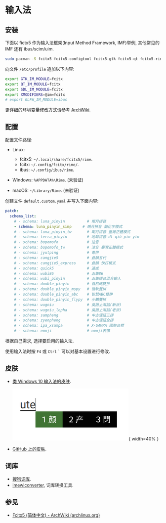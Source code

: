 # 输入法

## 安装

下面以 fictx5 作为输入法框架(Input Method Framework, IMF)举例, 其他常见的 IMF 还有 ibus/scim/uim.  

```sh
sudo pacman -S fcitx5 fcitx5-configtool fcitx5-gtk fcitx5-qt fcitx5-rime
```

向文件 `/etc/profile` 追加以下内容:  

```sh
export GTK_IM_MODULE=fcitx
export QT_IM_MODULE=fcitx
export SDL_IM_MODULE=fcitx
export XMODIFIERS=@im=fcitx
# export GLFW_IM_MODULE=ibus
```

更详细的环境变量修改方式请参考 [ArchWiki](https://wiki.archlinux.org/title/Environment_variables).  

## 配置

配置文件路径:  

- Linux:

    - fcitx5: `~/.local/share/fcitx5/rime`.
    - fcitx: `~/.config/fcitx/rime/`.
    - ibus: `~/.config/ibus/rime`.

- Windows: `%APPDATA%\Rime`. (未验证)
- macOS: `~/Library/Rime`. (未验证)

创建文件 `default.custom.yaml` 并写入下面内容:  

```yaml
patch:
  schema_list:
    # - schema: luna_pinyin          # 朙月拼音
    - schema: luna_pinyin_simp     # 朙月拼音 簡化字模式
    # - schema: luna_pinyin_tw       # 朙月拼音 臺灣正體模式
    # - schema: terra_pinyin         # 地球拼音 dì qiú pīn yīn
    # - schema: bopomofo             # 注音
    # - schema: bopomofo_tw          # 注音 臺灣正體模式
    # - schema: jyutping             # 粵拼
    # - schema: cangjie5             # 倉頡五代
    # - schema: cangjie5_express     # 倉頡 快打模式
    # - schema: quick5               # 速成
    # - schema: wubi86               # 五筆86
    # - schema: wubi_pinyin          # 五筆拼音混合輸入
    # - schema: double_pinyin        # 自然碼雙拼
    # - schema: double_pinyin_mspy   # 微軟雙拼
    # - schema: double_pinyin_abc    # 智慧ABC雙拼
    # - schema: double_pinyin_flypy  # 小鶴雙拼
    # - schema: wugniu               # 吳語上海話(新派)
    # - schema: wugniu_lopha         # 吳語上海話(老派)
    # - schema: sampheng             # 中古漢語三拼
    # - schema: zyenpheng            # 中古漢語全拼
    # - schema: ipa_xsampa           # X-SAMPA 國際音標
    # - schema: emoji                # emoji表情
```

根据自己需求, 选择要启用的输入法.  

使用输入法时按 `F4` 或 `Ctrl` `` ` `` 可以对基本设置进行修改.  

## 皮肤

- [类 Windows 10 输入法的皮肤](https://github.com/thep0y/fcitx5-themes).

  ![Spring](./assets/input_method_skin_spring.png){ width=40% }  

- [GitHub 上的皮肤](https://github.com/search?q=fcitx5+theme&type=Repositories).

## 词库

- [搜狗词库](https://pinyin.sogou.com/dict/detail/index/11640).
- [imewlconverter](https://github.com/studyzy/imewlconverter), 词库转换工具.

## 参见

- [Fcitx5 (简体中文) - ArchWiki (archlinux.org)](https://wiki.archlinux.org/title/Fcitx5_(%E7%AE%80%E4%BD%93%E4%B8%AD%E6%96%87))
